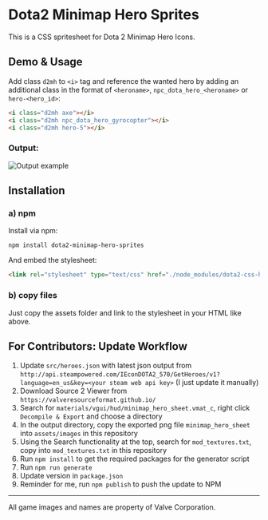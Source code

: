 # Dota2 Minimap Hero Sprites

This is a CSS spritesheet for Dota 2 Minimap Hero Icons.

## Demo & Usage

Add class `d2mh` to `<i>` tag and reference the wanted hero by adding an additional class in the format of `<heroname>`, `npc_dota_hero_<heroname>` or `hero-<hero_id>`:

``` html
<i class="d2mh axe"></i>
<i class="d2mh npc_dota_hero_gyrocopter"></i>
<i class="d2mh hero-5"></i>
```

### Output:

![Output example](example.png)

## Installation

### a) npm

Install via npm:

```
npm install dota2-minimap-hero-sprites
```

And embed the stylesheet:
``` html
<link rel="stylesheet" type="text/css" href="./node_modules/dota2-css-hero-sprites/assets/stylesheets/dota2minimapheroes.css">
```

### b) copy files

Just copy the assets folder and link to the stylesheet in your HTML like above.

## For Contributors: Update Workflow

1. Update `src/heroes.json` with latest json output from `http://api.steampowered.com/IEconDOTA2_570/GetHeroes/v1?language=en_us&key=<your steam web api key>` (I just update it manually)
2. Download Source 2 Viewer from `https://valveresourceformat.github.io/`
3. Search for `materials/vgui/hud/minimap_hero_sheet.vmat_c`, right click `Decompile & Export` and choose a directory
4. In the output directory, copy the exported png file `minimap_hero_sheet` into `assets/images` in this repository
5. Using the Search functionality at the top, search for `mod_textures.txt`, copy into `mod_textures.txt` in this repository
6. Run `npm install` to get the required packages for the generator script
7. Run `npm run generate`
8. Update version in `package.json`
9. Reminder for me, run `npm publish` to push the update to NPM

----------------

All game images and names are property of Valve Corporation.
